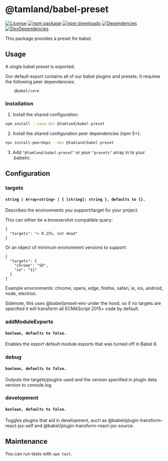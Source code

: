 # @tamland/babel-preset

[![License](https://img.shields.io/npm/l/@tamland/babel-preset.svg)](https://github.com/feight/tamland/blob/master/LICENSE)
[![npm package](https://img.shields.io/npm/v/@tamland/babel-preset/latest.svg)](https://www.npmjs.com/package/@tamland/babel-preset)
[![npm downloads](https://img.shields.io/npm/dm/@tamland/babel-preset.svg)](https://www.npmjs.com/package/@tamland/babel-preset)
[![Dependencies](https://img.shields.io/david/feight/tamland.svg?path=packages%2Fbabel-preset)](https://david-dm.org/feight/tamland?path=packages/babel-preset)
[![DevDependencies](https://img.shields.io/david/feight/tamland.svg?path=packages%2Fbabel-preset)](https://david-dm.org/feight/tamland?type=dev&path=packages/babel-preset)

This package provides a preset for babel.

## Usage

A single babel preset is exported.

Our default export contains all of our babel plugins and presets. It requires the following peer dependencies:

```
    @babel/core
```

### Installation

1. Install the shared configuration:

  ```sh
  npm install --save-dev @tamland/babel-preset
  ```

2. Install the shared configuration peer dependencies (npm 5+):

  ```sh
  npx install-peerdeps --dev @tamland/babel-preset
  ```

3. Add `"@tamland/babel-preset"` or your `"presets"` array in to your .babelrc.

## Configuration

### targets

#### `string | Array<string> | { [string]: string }, defaults to {}.`

Describes the environments you support/target for your project.

This can either be a browserslist-compatible query:

```
{
  "targets": "> 0.25%, not dead"
}
```

Or an object of minimum environment versions to support:

```
{
  "targets": {
    "chrome": "58",
    "ie": "11"
  }
}
```

Example environments: chrome, opera, edge, firefox, safari, ie, ios, android, node, electron.

Sidenote, this uses @babel/preset-env under the hood, so if no targets are specified it will transform all ECMAScript 2015+ code by default.


### addModuleExports

#### `boolean, defaults to false.`

Enables the export default module.exports that was turned off in Babel 6.


### debug

#### `boolean, defaults to false.`

Outputs the targets/plugins used and the version specified in plugin data version to console.log.


### development

#### `boolean, defaults to false.`

Toggles plugins that aid in development, such as @babel/plugin-transform-react-jsx-self and
@babel/plugin-transform-react-jsx-source.


## Maintenance

You can run tests with `npm test`.
